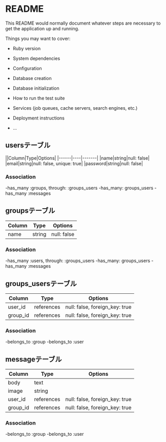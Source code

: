 # README

This README would normally document whatever steps are necessary to get the
application up and running.

Things you may want to cover:

* Ruby version

* System dependencies

* Configuration

* Database creation

* Database initialization

* How to run the test suite

* Services (job queues, cache servers, search engines, etc.)

* Deployment instructions

* ...

## usersテーブル
||Column|Type|Options|
|------|----|-------|
|name|string|null: false|
|email|string|null: false, unique: true|
|password|string|null: false|


### Association
-has_many :groups, through: :groups_users
-has_many: groups_users
-has_many :messages



## groupsテーブル
|Column|Type|Options|
|------|----|-------|
|name|string|null: false|

### Association
-has_many :users, through: :groups_users
-has_many: groups_users
-has_many :messages


## groups_usersテーブル
|Column|Type|Options|
|------|----|-------|
|user_id|references|null: false, foreign_key: true|
|group_id|references|null: false, foreign_key: true|


### Association
-belongs_to :group
-belongs_to :user

## messageテーブル
|Column|Type|Options|
|------|----|-------|
|body|text||
|image|string||
|user_id|references|null: false, foreign_key: true|
|group_id|references|null: false, foreign_key: true| 


### Association
-belongs_to :group
-belongs_to :user
